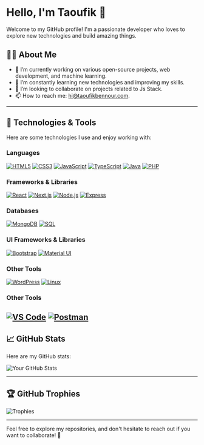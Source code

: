 # Hello, I'm Taoufik 👋

Welcome to my GitHub profile! I'm a passionate developer who loves to explore new technologies and build amazing things.

## 👨‍💻 About Me

- 🔭 I’m currently working on various open-source projects, web development, and machine learning.
- 🌱 I’m constantly learning new technologies and improving my skills.
- 👯 I’m looking to collaborate on projects related to Js Stack.
- 📫 How to reach me: hi@taoufikbennour.com.

---

## 🚀 Technologies & Tools

Here are some technologies I use and enjoy working with:

### Languages
[![HTML5](https://img.shields.io/badge/HTML5-E34F26?style=flat-square&logo=html5&logoColor=white)](https://developer.mozilla.org/en-US/docs/Web/HTML)
[![CSS3](https://img.shields.io/badge/CSS3-1572B6?style=flat-square&logo=css3&logoColor=white)](https://developer.mozilla.org/en-US/docs/Web/CSS)
[![JavaScript](https://img.shields.io/badge/JavaScript-ES6+-yellow?style=flat-square&logo=javascript&logoColor=black)](https://www.javascript.com/)
[![TypeScript](https://img.shields.io/badge/TypeScript-3178C6?style=flat-square&logo=typescript&logoColor=white)](https://www.typescriptlang.org/)
[![Java](https://img.shields.io/badge/Java-007396?style=flat-square&logo=java&logoColor=white)](https://www.java.com/)
[![PHP](https://img.shields.io/badge/PHP-777BB4?style=flat-square&logo=php&logoColor=white)](https://www.php.net/)

### Frameworks & Libraries
[![React](https://img.shields.io/badge/React-61DAFB?style=flat-square&logo=react&logoColor=black)](https://reactjs.org/)
[![Next.js](https://img.shields.io/badge/Next.js-000000?style=flat-square&logo=next.js&logoColor=white)](https://nextjs.org/)
[![Node.js](https://img.shields.io/badge/Node.js-339933?style=flat-square&logo=node.js&logoColor=white)](https://nodejs.org/)
[![Express](https://img.shields.io/badge/Express-000000?style=flat-square&logo=express&logoColor=white)](https://expressjs.com/)

### Databases
[![MongoDB](https://img.shields.io/badge/MongoDB-47A248?style=flat-square&logo=mongodb&logoColor=white)](https://www.mongodb.com/)
[![SQL](https://img.shields.io/badge/SQL-003B57?style=flat-square&logo=mysql&logoColor=white)](https://www.mysql.com/)

### UI Frameworks & Libraries
[![Bootstrap](https://img.shields.io/badge/Bootstrap-563D7C?style=flat-square&logo=bootstrap&logoColor=white)](https://getbootstrap.com/)
[![Material UI](https://img.shields.io/badge/Material_UI-00796B?style=flat-square&logo=material-ui&logoColor=white)](https://mui.com/)

### Other Tools
[![WordPress](https://img.shields.io/badge/WordPress-21759B?style=flat-square&logo=wordpress&logoColor=white)](https://wordpress.org/)
[![Linux](https://img.shields.io/badge/Linux-FCC624?style=flat-square&logo=linux&logoColor=black)](https://www.kernel.org/)


### Other Tools
[![VS Code](https://img.shields.io/badge/VS_Code-0078D4?style=flat-square&logo=visualstudiocode&logoColor=white)](https://code.visualstudio.com/)
[![Postman](https://img.shields.io/badge/Postman-FF6C37?style=flat-square&logo=postman&logoColor=white)](https://www.postman.com/)
---

## 📈 GitHub Stats

Here are my GitHub stats:

![Your GitHub Stats](https://github-readme-stats-eight-theta.vercel.app/api?username=naderfyi&show_icons=true&theme=algolia&include_all_commits=true&count_private=true)

---

## 🏆 GitHub Trophies

![Trophies](https://github-profile-trophy.vercel.app/?username=Taoufik-BENNOUR&theme=radical&margin-w=15&margin-h=15)

---

Feel free to explore my repositories, and don't hesitate to reach out if you want to collaborate! 🚀
